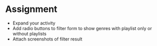 # Assignment

- Expand your activity
- Add radio buttons to filter form to show genres with playlist only or without playlists
- Attach screenshots of filter result
